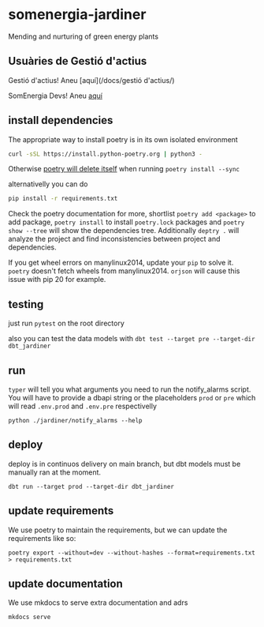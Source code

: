 # somenergia-jardiner

Mending and nurturing of green energy plants

## Usuàries de Gestió d'actius

Gestió d'actius! Aneu [aquí](/docs/gestió d'actius/)

SomEnergia Devs! Aneu [aquí](/docs/desenvolupadors/)

## install dependencies

The appropriate way to install poetry is in its own isolated environment

```bash
curl -sSL https://install.python-poetry.org | python3 -
```

Otherwise [poetry will delete itself](https://github.com/python-poetry/poetry/issues/3957) when running `poetry install --sync`


alternativelly you can do

```bash
pip install -r requirements.txt
```

Check the poetry documentation for more, shortlist `poetry add <package>` to add package, `poetry install` to install `poetry.lock` packages
and `poetry show --tree` will show the dependencies tree. Additionally `deptry .` will analyze the project and find inconsistencies between project and dependencies.

If you get wheel errors on manylinux2014, update your `pip` to solve it. `poetry` doesn't fetch wheels from manylinux2014. `orjson` will cause this issue with pip 20 for example.

## testing

just run `pytest` on the root directory

also you can test the data models with `dbt test --target pre --target-dir dbt_jardiner`

## run

`typer` will tell you what arguments you need to run the notify_alarms script. You will have to provide a dbapi string or the placeholders `prod` or `pre` which will read `.env.prod` and `.env.pre` respectivelly

`python ./jardiner/notify_alarms --help`

## deploy

deploy is in continuos delivery on main branch, but dbt models must be manually ran at the moment.

`dbt run --target prod --target-dir dbt_jardiner`

## update requirements

We use poetry to maintain the requirements, but we can update the requirements like so:

`poetry export --without=dev --without-hashes --format=requirements.txt > requirements.txt`

## update documentation

We use mkdocs to serve extra documentation and adrs

`mkdocs serve`
